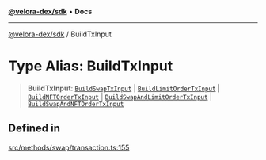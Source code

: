 [**@velora-dex/sdk**](../README.md) • **Docs**

***

[@velora-dex/sdk](../globals.md) / BuildTxInput

# Type Alias: BuildTxInput

> **BuildTxInput**: [`BuildSwapTxInput`](BuildSwapTxInput.md) \| [`BuildLimitOrderTxInput`](BuildLimitOrderTxInput.md) \| [`BuildNFTOrderTxInput`](BuildNFTOrderTxInput.md) \| [`BuildSwapAndLimitOrderTxInput`](BuildSwapAndLimitOrderTxInput.md) \| [`BuildSwapAndNFTOrderTxInput`](BuildSwapAndNFTOrderTxInput.md)

## Defined in

[src/methods/swap/transaction.ts:155](https://github.com/VeloraDEX/sdk/blob/feat/extend_delta_orders_filtering/src/methods/swap/transaction.ts#L155)
